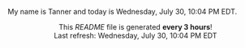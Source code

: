 My name is Tanner and today is Wednesday, July 30, 10:04 PM EDT.

<p align="center">This <i>README</i> file is generated <b>every 3 hours</b>!</br>Last refresh: Wednesday, July 30, 10:04 PM EDT<br /></p>
